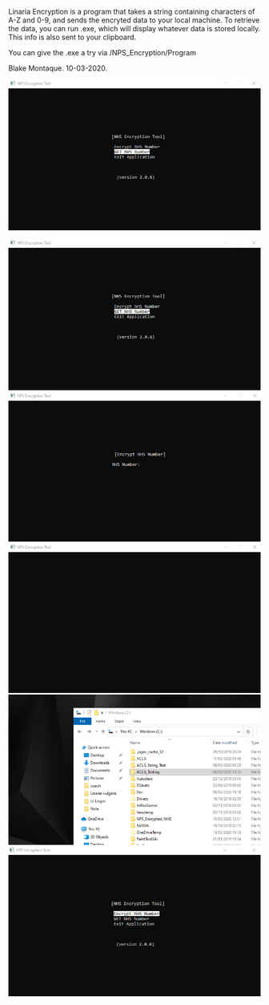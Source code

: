 Linaria Encryption is a program that takes a string containing characters of A-Z and 0-9, and sends the encryted data to your
local machine. To retrieve the data, you can run .exe, which will display whatever data is stored locally. This info is also sent to 
your clipboard.

You can give the .exe a try via /NPS_Encryption/Program

Blake Montaque. 10-03-2020.

<img src="gifs/1.gif" width="700">

![](gifs/1.gif)
![](gifs/2.gif)
![](gifs/3.gif)
![](gifs/4.gif)
![](gifs/5.gif)
